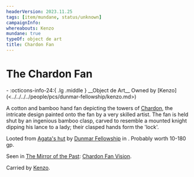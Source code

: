 ```yaml
---
headerVersion: 2023.11.25
tags: [item/mundane, status/unknown]
campaignInfo:
whereabouts: Kenzo
mundane: true
typeOf: object de art
title: Chardon Fan
---
```

# The Chardon Fan
<div class="grid cards ext-narrow-margin ext-one-column" markdown>
- :octicons-info-24:{ .lg .middle } __Object de Art__  
   Owned by [Kenzo](<../../../../people/pcs/dunmar-fellowship/kenzo.md>)  
</div>


A cotton and bamboo hand fan depicting the towers of [Chardon](<../../../../gazetteer/west-coast/chardonian-empire/chardon/chardon.md>), the intricate design painted onto the fan by a very skilled artist. The fan is held shut by an ingenious bamboo clasp, carved to resemble a mounted knight dipping his lance to a lady; their clasped hands form the 'lock'. 

Looted from [Agata's hut](<../../../../gazetteer/greater-dunmar/dunmari-basin/agata-s-lair.md>) by [Dunmar Fellowship](<../../../../people/pcs/dunmar-fellowship/dunmar-fellowship.md>) in . Probably worth 10-180 gp.

Seen in [The Mirror of the Past](<../treasure-from-stormcaller-tower/the-mirror-of-the-past.md>): [Chardon Fan Vision](<../../mirror-visions/chardon-fan-vision.md>).

Carried by [Kenzo](<../../../../people/pcs/dunmar-fellowship/kenzo.md>). 

